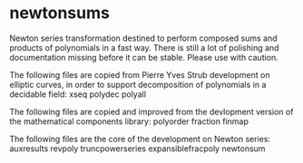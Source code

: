 # newtonsums
Newton series transformation destined to perform composed sums and products of polynomials in a fast way.
There is still a lot of polishing and documentation missing before it can be stable.
Please use with caution.


The following files are copied from Pierre Yves Strub development on elliptic curves, in order to support decomposition of polynomials in a decidable field:
xseq
polydec
polyall

The following files are copied and improved from the devlopment version of the mathematical components library:
polyorder
fraction
finmap

The following files are the core of the development on Newton series:
auxresults
revpoly
truncpowerseries
expansiblefracpoly
newtonsum
